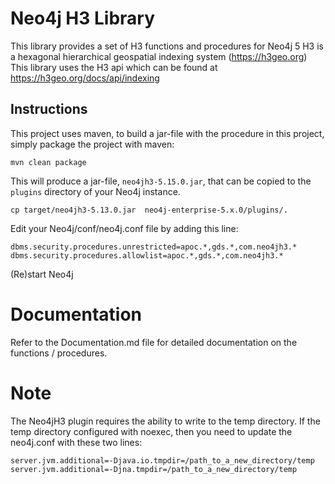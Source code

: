 # Neo4j H3 Library 
This library provides a set of H3 functions and procedures for Neo4j 5
H3 is a hexagonal hierarchical geospatial indexing system (https://h3geo.org)
This library uses the H3 api which can be found at https://h3geo.org/docs/api/indexing

Instructions
------------ 

This project uses maven, to build a jar-file with the procedure in this
project, simply package the project with maven:

    mvn clean package

This will produce a jar-file, `neo4jh3-5.15.0.jar`,
that can be copied to the `plugins` directory of your Neo4j instance.

    cp target/neo4jh3-5.13.0.jar  neo4j-enterprise-5.x.0/plugins/.


Edit your Neo4j/conf/neo4j.conf file by adding this line:

    dbms.security.procedures.unrestricted=apoc.*,gds.*,com.neo4jh3.*
	dbms.security.procedures.allowlist=apoc.*,gds.*,com.neo4jh3.*
   
    
(Re)start Neo4j

# Documentation
Refer to the Documentation.md file for detailed documentation on the functions / procedures.

# Note
The Neo4jH3 plugin requires the ability to write to the temp directory. If the temp directory configured with noexec, then you need to update the neo4j.conf with these two lines:

    server.jvm.additional=-Djava.io.tmpdir=/path_to_a_new_directory/temp
    server.jvm.additional=-Djna.tmpdir=/path_to_a_new_directory/temp

